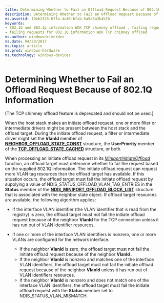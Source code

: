 ```yaml
---
title: Determining Whether to Fail an Offload Request Because of 802.1Q Information
description: Determining Whether to Fail an Offload Request Because of 802.1Q Information
ms.assetid: 19eb2328-0ffa-4c40-bfab-6a5a3a3b4b7b
keywords:
- 802.1Q and 802.1p information WDK TCP chimney offload , failing requests
- failing requests for 802.1Q information WDK TCP chimney offload
ms.author: windowsdriverdev
ms.date: 04/20/2017
ms.topic: article
ms.prod: windows-hardware
ms.technology: windows-devices
---
```


# Determining Whether to Fail an Offload Request Because of 802.1Q Information


\[The TCP chimney offload feature is deprecated and should not be used.\]




When the host stack makes an initiate offload request, one or more filter or intermediate drivers might be present between the host stack and the offload target. During the initiate offload request, a filter or intermediate driver might set the **VlanId** member of [**NEIGHBOR\_OFFLOAD\_STATE\_CONST**](https://msdn.microsoft.com/library/windows/hardware/ff568324) structure, the **UserPriority** member of the [**TCP\_OFFLOAD\_STATE\_CACHED**](https://msdn.microsoft.com/library/windows/hardware/ff570937) structure, or both.

When processing an initiate offload request in its [*MiniportInitiateOffload*](https://msdn.microsoft.com/library/windows/hardware/ff559393) function, an offload target must determine whether to fail the request based on the supplied 802.1Q information. The initiate offload request can request more VLAN tag resources than the offload target has available. If this situation occurs, the offload target must fail the initiate offload request by supplying a value of NDIS\_STATUS\_OFFLOAD\_VLAN\_TAG\_ENTRIES in the **Status** member of the [**NDIS\_MINIPORT\_OFFLOAD\_BLOCK\_LIST**](https://msdn.microsoft.com/library/windows/hardware/ff566469) structure that is associated with the neighbor state object. If offload target resources are available, the following algorithm applies:

-   If the interface VLAN identifier (the VLAN identifier that is read from the registry) is zero, the offload target must not fail the initiate offload request because of the neighbor **VlanId** for the TCP connection unless it has run out of VLAN identifier resources.

-   If one or more of the interface VLAN identifiers is nonzero, one or more VLANs are configured for the network interface.
    -   If the neighbor **VlanId** is zero, the offload target must not fail the initiate offload request because of the neighbor **VlanId** .
    -   If the neighbor **VlanId** is nonzero and matches one of the interface VLAN identifiers, the offload target must not fail the initiate offload request because of the neighbor **VlanId** unless it has run out of VLAN identifiers resources.
    -   If the neighbor **VlanId** is nonzero and does not match one of the interface VLAN identifiers, the offload target must fail the initiate offload request with the **Status** member set to NDIS\_STATUS\_VLAN\_MISMATCH.

 

 





